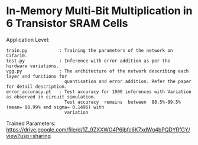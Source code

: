 # In-Memory Multi-Bit Multiplication in 6 Transistor SRAM Cells
Application Level:

    train.py            : Training the parameters of the network on Cifar10.
    test.py             : Inference with error addition as per the hardware variations.
    vgg.py              : The architecture of the network describing each layer and functions for 
                          quantisation and error addition. Refer the paper for detail description.
    error_accuracy.pt   : Test accuracy for 1000 inferences with Variation as observed in circuit simulation.
                          Test accuracy  remains  between  88.5%-89.5%  (mean= 88.99% and sigma= 0.1496) with 
                          variation

    
Trained Parameters: https://drive.google.com/file/d/1Z_9ZXXWG4P6jbfc6K7xdWg4bPQDYRfGY/view?usp=sharing
